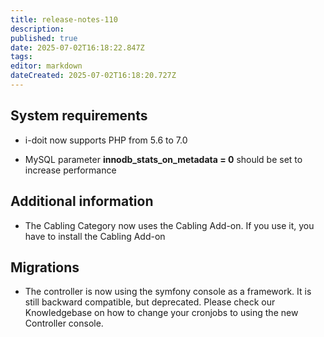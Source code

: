 ```yaml
---
title: release-notes-110
description: 
published: true
date: 2025-07-02T16:18:22.847Z
tags: 
editor: markdown
dateCreated: 2025-07-02T16:18:20.727Z
---
```


System requirements
-------------------

*   i-doit now supports PHP from 5.6 to 7.0
    
*   MySQL parameter **innodb_stats_on_metadata = 0** should be set to increase performance
    

Additional information
----------------------

*   The Cabling Category now uses the Cabling Add-on. If you use it, you have to install the Cabling Add-on
    

Migrations
----------

*   The controller is now using the symfony console as a framework. It is still backward compatible, but deprecated. Please check our Knowledgebase on how to change your cronjobs to using the new Controller console.